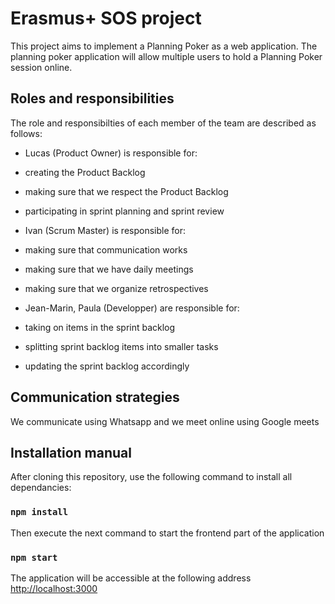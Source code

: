 # Erasmus+ SOS project 

This project aims to implement a Planning Poker as a web application.
The planning poker application will allow multiple users to hold a Planning Poker session online.


## Roles and responsibilities 
The role and responsibilties of each member of the team are described as follows:
- Lucas (Product Owner) is responsible for: 
- creating the Product Backlog
- making sure that we respect the Product Backlog
- participating in sprint planning and sprint review

- Ivan (Scrum Master) is responsible for: 
- making sure that communication works
- making sure that we have daily meetings
- making sure that we organize retrospectives

- Jean-Marin, Paula (Developper) are responsible for: 
- taking on items in the sprint backlog
- splitting sprint backlog items into smaller tasks
- updating the sprint backlog accordingly 

## Communication strategies 
We communicate using Whatsapp and we meet online using Google meets

## Installation manual
After cloning this repository, use the following command to install all dependancies:

### `npm install`

Then execute the next command to start the frontend part of the application

### `npm start`

The application will be accessible at the following address [http://localhost:3000](http://localhost:3000) 
